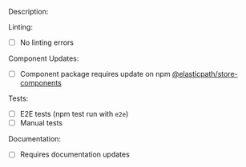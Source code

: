 Description:
<!--A brief description of changes. Things to include: WIP? Dependent PR's opened against other tickets? -->


Linting:
<!--Have you validated that no linting errors are introduced? -->
- [ ] No linting errors

Component Updates:
<!--Have you updated components/package.json and components/package-lock.json for any components that have been updated? -->
- [ ] Component package requires update on npm [@elasticpath/store-components](https://www.npmjs.com/package/@elasticpath/store-components)

Tests:
<!--Have tests been run locally and passed? If manual tests run, explain what was run below-->
- [ ] E2E tests (npm test run with `e2e`)
- [ ] Manual tests

Documentation:
<!--Are documentation updates required? Include any mention of updates required below if necessary-->
- [ ] Requires documentation updates
